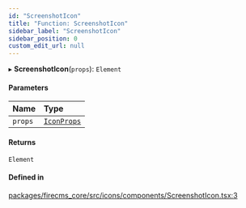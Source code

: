 ```yaml
---
id: "ScreenshotIcon"
title: "Function: ScreenshotIcon"
sidebar_label: "ScreenshotIcon"
sidebar_position: 0
custom_edit_url: null
---
```


▸ **ScreenshotIcon**(`props`): `Element`

#### Parameters

| Name | Type |
| :------ | :------ |
| `props` | [`IconProps`](../types/IconProps.md) |

#### Returns

`Element`

#### Defined in

[packages/firecms_core/src/icons/components/ScreenshotIcon.tsx:3](https://github.com/FireCMSco/firecms/blob/d45f3739/packages/firecms_core/src/icons/components/ScreenshotIcon.tsx#L3)
